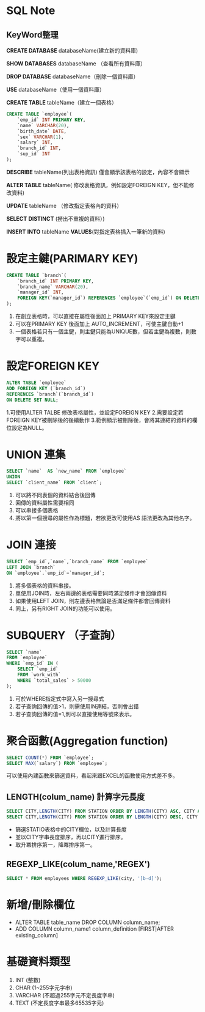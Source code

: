 # SQL Note
## KeyWord整理
**CREATE DATABASE** databaseName(建立新的資料庫)

**SHOW DATABASES** databaseName （查看所有資料庫）

**DROP DATABASE** databaseName（刪除一個資料庫）

**USE** databaseName（使用一個資料庫）

**CREATE TABLE** tableName（建立一個表格）
```sql
CREATE TABLE `employee`(
	`emp_id` INT PRIMARY KEY,
    `name` VARCHAR(20),
    `birth_date` DATE,
    `sex` VARCHAR(1),
    `salary` INT,
    `branch_id` INT,
    `sup_id` INT
);
```

**DESCRIBE** tableName(列出表格資訊)
僅會顯示該表格的設定，內容不會顯示

**ALTER TABLE** tableName(
修改表格資訊，例如設定FOREIGN KEY，但不能修改資料)


**UPDATE** tableName （修改指定表格內的資料）

**SELECT** **DISTINCT** (撈出不重複的資料）)




**INSERT** **INTO** tableName **VALUES**(對指定表格插入一筆新的資料)

# 設定主鍵(PARIMARY KEY)
```sql
CREATE TABLE `branch`(
    `branch_id` INT PRIMARY KEY,
    `branch_name` VARCHAR(20),
    `manager_id` INT,
    FOREIGN KEY(`manager_id`) REFERENCES `employee`(`emp_id`) ON DELETE SET NULL
);
```
1. 在創立表格時，可以直接在屬性後面加上 PRIMARY KEY來設定主鍵
2. 可以在PRIMARY KEY 後面加上 AUTO_INCREMENT，可使主鍵自動+1
3. 一個表格若只有一個主鍵，則主鍵只能為UNIQUE數，但若主鍵為複數，則數字可以重複。


# 設定FOREIGN KEY
```sql
ALTER TABLE `employee`
ADD FOREIGN KEY (`branch_id`)
REFERENCES `branch`(`branch_id`)
ON DELETE SET NULL;
```
1.可使用ALTER TALBE 修改表格屬性，並設定FOREIGN KEY
2.需要設定若FOREIGN KEY被刪除後的後續動作
3.範例顯示被刪除後，會將其連結的資料的欄位設定為NULL。




# UNION 連集
```sql
SELECT `name`  AS `new_name` FROM `employee`
UNION
SELECT `client_name` FROM `client`;
```
1. 可以將不同表個的資料結合後回傳
2. 回傳的資料屬性需要相同
3. 可以串接多個表格
4. 將以第一個搜尋的屬性作為標題，若欲更改可使用AS 語法更改為其他名字。


# JOIN 連接
```sql
SELECT `emp_id`,`name`,`branch_name` FROM `employee`
LEFT JOIN `branch`
ON `employee`.`emp_id`=`manager_id`; 
```
1. 將多個表格的資料串接。
2. 單使用JOIN時，左右兩邊的表格需要同時滿足條件才會回傳資料
3. 如果使用LEFT JOIN，則左邊表格無論是否滿足條件都會回傳資料
4. 同上，另有RIGHT JOIN的功能可以使用。


# SUBQUERY （子查詢）
```sql
SELECT `name` 
FROM `employee`
WHERE `emp_id` IN (
	SELECT `emp_id`
	FROM `work_with`
	WHERE `total_sales` > 50000
);
```
1. 可於WHERE指定式中寫入另一搜尋式
2. 若子查詢回傳的值>1，則需使用IN連結，否則會出錯
3. 若子查詢回傳的值=1,則可以直接使用等號來表示。


# 聚合函數(Aggregation function)
```sql
SELECT COUNT(*) FROM `employee`;
SELECT MAX(`salary`) FROM `employee`;
```
可以使用內建函數來篩選資料，看起來跟EXCEL的函數使用方式差不多。

## LENGTH(colum_name) 計算字元長度
```sql
SELECT CITY,LENGTH(CITY) FROM STATION ORDER BY LENGTH(CITY) ASC, CITY ASC LIMIT 1;
SELECT CITY,LENGTH(CITY) FROM STATION ORDER BY LENGTH(CITY) DESC, CITY DESC LIMIT 1;
```
* 篩選STATIO表格中的CITY欄位，以及計算長度
* 並以CITY字串長度排序，再以CITY進行排序。
* 取升冪排序第一，降冪排序第一。

## REGEXP_LIKE(colum_name,'REGEX') 
```sql
SELECT * FROM employees WHERE REGEXP_LIKE(city, '[b-d]'); 
```

# 新增/刪除欄位
* ALTER TABLE table_name DROP COLUMN column_name;
* ADD COLUMN column_name1 column_definition [FIRST|AFTER existing_column]





# 基礎資料類型

1. INT (整數)
2. CHAR (1~255字元字串)
3. VARCHAR (不超過255字元不定長度字串)
4. TEXT (不定長度字串最多65535字元) 

